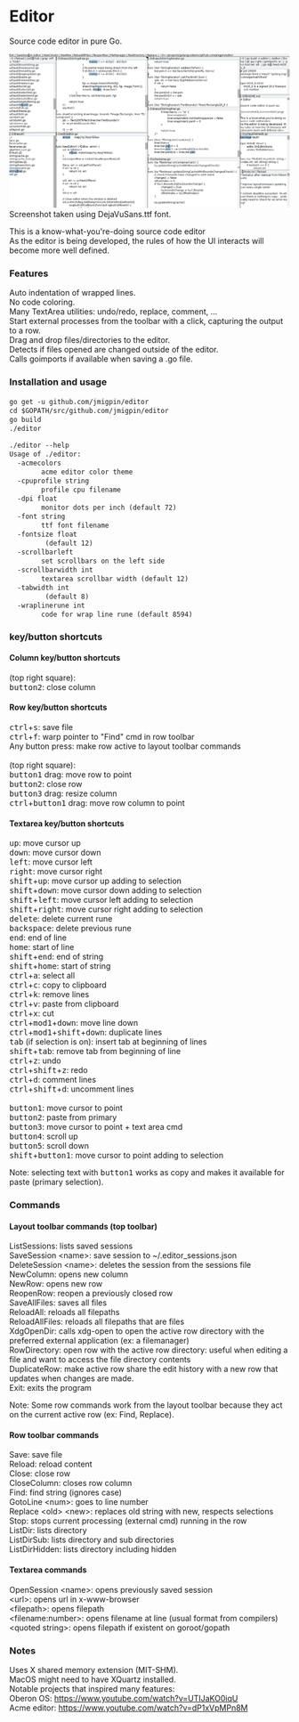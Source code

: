 # Editor

Source code editor in pure Go.

![screenshot](./screenshot2.png)
Screenshot taken using DejaVuSans.ttf font.

This is a know-what-you're-doing source code editor<br>
As the editor is being developed, the rules of how the UI interacts will become more well defined.<br>

### Features
Auto indentation of wrapped lines.<br>
No code coloring.<br>
Many TextArea utilities: undo/redo, replace, comment, ...<br>
Start external processes from the toolbar with a click, capturing the output to a row. <br>
Drag and drop files/directories to the editor.<br>
Detects if files opened are changed outside of the editor.<br>
Calls goimports if available when saving a .go file.<br>

### Installation and usage

```
go get -u github.com/jmigpin/editor
cd $GOPATH/src/github.com/jmigpin/editor
go build 
./editor
```

```
./editor --help
Usage of ./editor:
  -acmecolors
    	acme editor color theme
  -cpuprofile string
    	profile cpu filename
  -dpi float
    	monitor dots per inch (default 72)
  -font string
    	ttf font filename
  -fontsize float
    	 (default 12)
  -scrollbarleft
    	set scrollbars on the left side
  -scrollbarwidth int
    	textarea scrollbar width (default 12)
  -tabwidth int
    	 (default 8)
  -wraplinerune int
    	code for wrap line rune (default 8594)
```

### key/button shortcuts

#### Column key/button shortcuts
(top right square):<br>
<kbd>button2</kbd>: close column<br>

#### Row key/button shortcuts
<kbd>ctrl</kbd>+<kbd>s</kbd>: save file<br>
<kbd>ctrl</kbd>+<kbd>f</kbd>: warp pointer to "Find" cmd in row toolbar<br>
Any button press: make row active to layout toolbar commands<br>
<br>
(top right square):<br>
<kbd>button1</kbd> drag: move row to point<br>
<kbd>button2</kbd>: close row<br>
<kbd>button3</kbd> drag: resize column<br>
<kbd>ctrl</kbd>+<kbd>button1</kbd> drag: move row column to point<br>

#### Textarea key/button shortcuts
<kbd>up</kbd>: move cursor up<br>
<kbd>down</kbd>: move cursor down<br>
<kbd>left</kbd>: move cursor left<br>
<kbd>right</kbd>: move cursor right<br>
<kbd>shift</kbd>+<kbd>up</kbd>: move cursor up adding to selection<br>
<kbd>shift</kbd>+<kbd>down</kbd>: move cursor down adding to selection<br>
<kbd>shift</kbd>+<kbd>left</kbd>: move cursor left adding to selection<br>
<kbd>shift</kbd>+<kbd>right</kbd>: move cursor right adding to selection<br>
<kbd>delete</kbd>: delete current rune<br>
<kbd>backspace</kbd>: delete previous rune<br>
<kbd>end</kbd>: end of line<br>
<kbd>home</kbd>: start of line<br>
<kbd>shift</kbd>+<kbd>end</kbd>: end of string<br>
<kbd>shift</kbd>+<kbd>home</kbd>: start of string<br>
<kbd>ctrl</kbd>+<kbd>a</kbd>: select all<br>
<kbd>ctrl</kbd>+<kbd>c</kbd>: copy to clipboard<br>
<kbd>ctrl</kbd>+<kbd>k</kbd>: remove lines<br>
<kbd>ctrl</kbd>+<kbd>v</kbd>: paste from clipboard<br>
<kbd>ctrl</kbd>+<kbd>x</kbd>: cut<br>
<kbd>ctrl</kbd>+<kbd>mod1</kbd>+<kbd>down</kbd>: move line down<br>
<kbd>ctrl</kbd>+<kbd>mod1</kbd>+<kbd>shift</kbd>+<kbd>down</kbd>: duplicate lines<br>
<kbd>tab</kbd> (if selection is on): insert tab at beginning of lines<br>
<kbd>shift</kbd>+<kbd>tab</kbd>: remove tab from beginning of line<br>
<kbd>ctrl</kbd>+<kbd>z</kbd>: undo<br>
<kbd>ctrl</kbd>+<kbd>shift</kbd>+<kbd>z</kbd>: redo<br>
<kbd>ctrl</kbd>+<kbd>d</kbd>: comment lines<br>
<kbd>ctrl</kbd>+<kbd>shift</kbd>+<kbd>d</kbd>: uncomment lines<br>
<br>
<kbd>button1</kbd>: move cursor to point<br>
<kbd>button2</kbd>: paste from primary<br>
<kbd>button3</kbd>: move cursor to point + text area cmd<br>
<kbd>button4</kbd>: scroll up<br>
<kbd>button5</kbd>: scroll down<br>
<kbd>shift</kbd>+<kbd>button1</kbd>: move cursor to point adding to selection<br>

Note: selecting text with <kbd>button1</kbd> works as copy and makes it available for paste (primary selection).

### Commands

#### Layout toolbar commands (top toolbar)
ListSessions: lists saved sessions<br>
SaveSession \<name\>: save session to ~/.editor_sessions.json<br>
DeleteSession \<name\>: deletes the session from the sessions file<br>
NewColumn: opens new column<br>
NewRow: opens new row<br>
ReopenRow: reopen a previously closed row<br>
SaveAllFiles: saves all files<br>
ReloadAll: reloads all filepaths<br>
ReloadAllFiles: reloads all filepaths that are files<br>
XdgOpenDir: calls xdg-open to open the active row directory with the preferred external application (ex: a filemanager)<br>
RowDirectory: open row with the active row directory: useful when editing a file and want to access the file directory contents<br>
DuplicateRow: make active row share the edit history with a new row that updates when changes are made.<br>
Exit: exits the program<br>

Note: Some row commands work from the layout toolbar because they act on the current active row (ex: Find, Replace).

#### Row toolbar commands
Save: save file<br>
Reload: reload content<br>
Close: close row<br>
CloseColumn: closes row column<br>
Find: find string (ignores case)<br>
GotoLine \<num\>: goes to line number<br>
Replace \<old\> \<new\>: replaces old string with new, respects selections<br>
Stop: stops current processing (external cmd) running in the row<br>
ListDir: lists directory<br>
ListDirSub: lists directory and sub directories<br>
ListDirHidden: lists directory including hidden<br>

#### Textarea commands
OpenSession \<name\>: opens previously saved session<br>
\<url\>: opens url in x-www-browser<br>
\<filepath\>: opens filepath<br>
\<filename:number\>: opens filename at line (usual format from compilers)<br>
\<quoted string\>: opens filepath if existent on goroot/gopath<br>

### Notes
Uses X shared memory extension (MIT-SHM). <br>
MacOS might need to have XQuartz installed.<br>
Notable projects that inspired many features:<br>
Oberon OS: https://www.youtube.com/watch?v=UTIJaKO0iqU <br>
Acme editor: https://www.youtube.com/watch?v=dP1xVpMPn8M <br>

